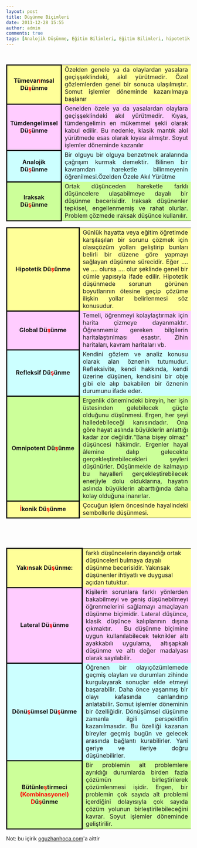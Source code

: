 ```yaml
---
layout: post
title: Düşünme Biçimleri
date: 2011-12-28 15:55
author: admin
comments: true
tags: [Analojik Düşünme, Eğitim Bilimleri, Eğitim Bilimleri, hipotetik düşünme, Iraksak Düşünme, Omnipotent Dusunme, Tümevarımsal Düşünme]
---
```

&nbsp;
<table dir="ltr" width="481" cellspacing="0" cellpadding="0">
<tbody>
<tr>
<td style="&lt;br /&gt;
  border-left-width: 1px; &lt;br /&gt;
  border-top-width: 1px; &lt;br /&gt;
  border-bottom-width: 1px; &lt;br /&gt;
  border-right-width: 1px; border-color: black; border-style: solid;" bgcolor="#FFFF99" width="106" height="57">
<div style="text-align: center;"><strong>T</strong><strong>ü</strong><strong>mevar</strong><span style="font-size: 12pt; color: red;"><strong>ı</strong></span><strong>msal </strong><strong>D</strong><strong>ü</strong><span style="font-size: 12pt; color: red;"><strong>ş</strong></span><strong>ünme</strong></div></td>
<td style="vertical-align: top; &lt;br /&gt;
  border-left-style: solid; &lt;br /&gt;
  border-top-style: solid; &lt;br /&gt;
  border-bottom-style: solid; &lt;br /&gt;
  border-right-style: solid; border-width: 1px; border-color: black;" bgcolor="#FFFF99" width="376" height="57">
<div style="text-align: justify;">Özelden genele ya da olaylardan yasalara geçi<span style="font-size: 12pt;">ş</span><span style="font-size: 12pt;">ş</span>eklindeki, ak<span style="font-size: 12pt;">ı</span>l yürütmedir. Özel gözlemlerden genel bir sonuca ula<span style="font-size: 12pt;">şı</span>lm<span style="font-size: 12pt;">ış</span>t<span style="font-size: 12pt;">ı</span>r. Somut i<span style="font-size: 12pt;">ş</span>lemler döneminde kazan<span style="font-size: 12pt;">ı</span>lmaya ba<span style="font-size: 12pt;">ş</span>lan<span style="font-size: 12pt;">ı</span>r</div></td>
</tr>
<tr>
<td style="&lt;br /&gt;
  border-left-width: 1px; &lt;br /&gt;
  border-top-width: 1px; &lt;br /&gt;
  border-bottom-width: 1px; &lt;br /&gt;
  border-right-width: 1px; border-color: black; border-style: solid;" bgcolor="#FFCCFF" width="106" height="73">
<div style="text-align: center;"><strong>Tümdengelimsel </strong><strong>D</strong><strong>ü</strong><span style="font-size: 12pt; color: red;"><strong>ş</strong></span><strong>ünme</strong></div></td>
<td style="vertical-align: top; &lt;br /&gt;
  border-left-style: solid; &lt;br /&gt;
  border-top-style: solid; &lt;br /&gt;
  border-bottom-style: solid; &lt;br /&gt;
  border-right-style: solid; border-width: 1px; border-color: black;" bgcolor="#FFCCFF" width="376" height="73">
<div style="text-align: justify;">Genelden özele ya da yasalardan olaylara geçi<span style="font-size: 12pt;">ş</span><span style="font-size: 12pt;">ş</span>eklindeki ak<span style="font-size: 12pt;">ı</span>l yürütmedir. K<span style="font-size: 12pt;">ı</span>yas, tümdengelimin en mükemmel <span style="font-size: 12pt;">ş</span>ekli olarak kabul edilir. Bu nedenle, klasik mant<span style="font-size: 12pt;">ı</span>k ak<span style="font-size: 12pt;">ı</span>l yürütmede esas olarak k<span style="font-size: 12pt;">ı</span>yas<span style="font-size: 12pt;">ı</span> alm<span style="font-size: 12pt;">ış</span>t<span style="font-size: 12pt;">ı</span>r. Soyut i<span style="font-size: 12pt;">ş</span>lemler döneminde kazan<span style="font-size: 12pt;">ı</span>l<span style="font-size: 12pt;">ı</span>r</div></td>
</tr>
<tr>
<td style="&lt;br /&gt;
  border-left-width: 1px; &lt;br /&gt;
  border-top-width: 1px; &lt;br /&gt;
  border-bottom-width: 1px; &lt;br /&gt;
  border-right-width: 1px; border-color: black; border-style: solid;" bgcolor="#CCFFFF" width="106" height="57">
<div style="text-align: center;"><strong>Analojik D</strong><strong>ü</strong><span style="font-size: 12pt; color: red;"><strong>ş</strong></span><strong>ünme</strong></div></td>
<td style="vertical-align: top; &lt;br /&gt;
  border-left-style: solid; &lt;br /&gt;
  border-top-style: solid; &lt;br /&gt;
  border-bottom-style: solid; &lt;br /&gt;
  border-right-style: solid; border-width: 1px; border-color: black;" bgcolor="#CCFFFF" width="376" height="57">
<div style="text-align: justify;">Bir olguyu bir olguya benzetmek aralar<span style="font-size: 12pt;">ı</span>nda ça<span style="font-size: 12pt;">ğ</span>r<span style="font-size: 12pt;">ışı</span>m kurmak demektir. Bilinen bir kavramdan hareketle bilinmeyenin ö<span style="font-size: 12pt;">ğ</span>renilmesi.Özelden Özele Ak<span style="font-size: 12pt;">ı</span>l Yürütme</div></td>
</tr>
<tr>
<td style="&lt;br /&gt;
  border-left-width: 1px; &lt;br /&gt;
  border-top-width: 1px; &lt;br /&gt;
  border-bottom-width: 1px; &lt;br /&gt;
  border-right-width: 1px; border-color: black; border-style: solid;" bgcolor="#CCFF99" width="106" height="57">
<div style="text-align: center;"><strong>Iraksak D</strong><strong>ü</strong><span style="font-size: 12pt; color: red;"><strong>ş</strong></span><strong>ünme</strong></div></td>
<td style="vertical-align: top; &lt;br /&gt;
  border-left-style: solid; &lt;br /&gt;
  border-top-style: solid; &lt;br /&gt;
  border-bottom-style: solid; &lt;br /&gt;
  border-right-style: solid; border-width: 1px; border-color: black;" bgcolor="#CCFF99" width="376" height="57">
<div style="text-align: justify;">Ortak dü<span style="font-size: 12pt;">ş</span>ünceden hareketle farkl<span style="font-size: 12pt;">ı</span> dü<span style="font-size: 12pt;">ş</span>üncelere ula<span style="font-size: 12pt;">ş</span>abilmeye dayal<span style="font-size: 12pt;">ı</span> bir dü<span style="font-size: 12pt;">ş</span>ünme becerisidir. Iraksak dü<span style="font-size: 12pt;">ş</span>ünenler tepkisel, engellenmemi<span style="font-size: 12pt;">ş</span> ve rahat olurlar. Problem çözmede <span style="font-size: 12pt;">ı</span>raksak dü<span style="font-size: 12pt;">ş</span>ünce kullan<span style="font-size: 12pt;">ı</span>l<span style="font-size: 12pt;">ı</span>r.</div></td>
</tr>
</tbody>
</table>
<table dir="ltr" width="520" cellspacing="0" cellpadding="0">
<tbody>
<tr>
<td style="&lt;br /&gt;
  border-left-width: 1px; &lt;br /&gt;
  border-top-width: 1px; &lt;br /&gt;
  border-bottom-width: 1px; &lt;br /&gt;
  border-right-width: 1px; border-color: black; border-style: solid;" bgcolor="#FFFF99" width="203" height="67">
<div style="text-align: center;"><strong>Hipotetik D</strong><strong>ü</strong><span style="font-size: 12pt; color: red;"><strong>ş</strong></span><strong>ünme</strong></div></td>
<td style="vertical-align: top; &lt;br /&gt;
  border-left-style: solid; &lt;br /&gt;
  border-top-style: solid; &lt;br /&gt;
  border-bottom-style: solid; &lt;br /&gt;
  border-right-style: solid; border-width: 1px; border-color: black;" bgcolor="#FFFF99" width="318" height="67">
<div style="text-align: justify;">Günlük hayatta veya e<span style="font-size: 12pt;">ğ</span>itim ö<span style="font-size: 12pt;">ğ</span>retimde kar<span style="font-size: 12pt;">şı</span>la<span style="font-size: 12pt;">şı</span>lan bir sorunu çözmek için olas<span style="font-size: 12pt;">ı</span>çözüm yollar<span style="font-size: 12pt;">ı</span> geli<span style="font-size: 12pt;">ş</span>tirip bunlar<span style="font-size: 12pt;">ı</span> belirli bir düzene göre yapmay<span style="font-size: 12pt;">ı</span> sa<span style="font-size: 12pt;">ğ</span>layan dü<span style="font-size: 12pt;">ş</span>ünme sürecidir. E<span style="font-size: 12pt;">ğ</span>er …. ve …. olursa …. olur <span style="font-size: 12pt;">ş</span>eklinde genel bir cümle yap<span style="font-size: 12pt;">ı</span>s<span style="font-size: 12pt;">ı</span>yla ifade edilir. Hipotetik dü<span style="font-size: 12pt;">ş</span>ünmede sorunun görünen boyutlar<span style="font-size: 12pt;">ı</span>n<span style="font-size: 12pt;">ı</span>n ötesine geçip çözüme ili<span style="font-size: 12pt;">ş</span>kin yollar belirlenmesi söz konusudur.</div></td>
</tr>
<tr>
<td style="&lt;br /&gt;
  border-left-width: 1px; &lt;br /&gt;
  border-top-width: 1px; &lt;br /&gt;
  border-bottom-width: 1px; &lt;br /&gt;
  border-right-width: 1px; border-color: black; border-style: solid;" bgcolor="#FFCCFF" width="203" height="39">
<div style="text-align: center;"><strong>Global D</strong><strong>ü</strong><span style="font-size: 12pt; color: red;"><strong>ş</strong></span><strong>ünme</strong></div></td>
<td style="vertical-align: top; &lt;br /&gt;
  border-left-style: solid; &lt;br /&gt;
  border-top-style: solid; &lt;br /&gt;
  border-bottom-style: solid; &lt;br /&gt;
  border-right-style: solid; border-width: 1px; border-color: black;" bgcolor="#FFCCFF" width="318" height="39">
<div style="text-align: justify;">Temeli, ö<span style="font-size: 12pt;">ğ</span>renmeyi kolayla<span style="font-size: 12pt;">ş</span>t<span style="font-size: 12pt;">ı</span>rmak için harita çizmeye dayanmakt<span style="font-size: 12pt;">ı</span>r. Ö<span style="font-size: 12pt;">ğ</span>renmemiz gereken bilgilerin haritala<span style="font-size: 12pt;">ş</span>t<span style="font-size: 12pt;">ı</span>r<span style="font-size: 12pt;">ı</span>lmas<span style="font-size: 12pt;">ı</span> esast<span style="font-size: 12pt;">ı</span>r. Zihin haritalar<span style="font-size: 12pt;">ı</span>, kavram haritalar<span style="font-size: 12pt;">ı</span> vb.</div></td>
</tr>
<tr>
<td style="&lt;br /&gt;
  border-left-width: 1px; &lt;br /&gt;
  border-top-width: 1px; &lt;br /&gt;
  border-bottom-width: 1px; &lt;br /&gt;
  border-right-width: 1px; border-color: black; border-style: solid;" bgcolor="#CCFFFF" width="203" height="43">
<div style="text-align: center;"><strong>Refleksif D</strong><strong>ü</strong><span style="font-size: 12pt; color: red;"><strong>ş</strong></span><strong>ünme</strong></div></td>
<td style="vertical-align: top; &lt;br /&gt;
  border-left-style: solid; &lt;br /&gt;
  border-top-style: solid; &lt;br /&gt;
  border-bottom-style: solid; &lt;br /&gt;
  border-right-style: solid; border-width: 1px; border-color: black;" bgcolor="#CCFFFF" width="318" height="43">
<div style="text-align: justify;">Kendini gözlem ve analiz konusu olarak alan öznenin tutumudur. Refleksivite, kendi hakk<span style="font-size: 12pt;">ı</span>nda, kendi üzerine dü<span style="font-size: 12pt;">ş</span>ünen, kendisini bir obje gibi ele al<span style="font-size: 12pt;">ı</span>p bakabilen bir öznenin durumunu ifade eder.</div></td>
</tr>
<tr>
<td style="&lt;br /&gt;
  border-left-width: 1px; &lt;br /&gt;
  border-top-width: 1px; &lt;br /&gt;
  border-bottom-width: 1px; &lt;br /&gt;
  border-right-width: 1px; border-color: black; border-style: solid;" bgcolor="#CCFF99" width="203" height="92">
<div style="text-align: center;"><strong>Omnipotent D</strong><strong>ü</strong><span style="font-size: 12pt; color: red;"><strong>ş</strong></span><strong>ünme</strong></div></td>
<td style="vertical-align: top; &lt;br /&gt;
  border-left-style: solid; &lt;br /&gt;
  border-top-style: solid; &lt;br /&gt;
  border-bottom-style: solid; &lt;br /&gt;
  border-right-style: solid; border-width: 1px; border-color: black;" bgcolor="#CCFF99" width="318" height="92">
<div style="text-align: justify;">Ergenlik dönemindeki bireyin, her i<span style="font-size: 12pt;">ş</span>in üstesinden gelebilecek güçte oldu<span style="font-size: 12pt;">ğ</span>unu dü<span style="font-size: 12pt;">ş</span>ünmesi. Ergen, her <span style="font-size: 12pt;">ş</span>eyi halledebilece<span style="font-size: 12pt;">ğ</span>i kan<span style="font-size: 12pt;">ı</span>s<span style="font-size: 12pt;">ı</span>ndad<span style="font-size: 12pt;">ı</span>r. Ona göre hayat asl<span style="font-size: 12pt;">ı</span>nda büyüklerin anlatt<span style="font-size: 12pt;">ığı</span> kadar zor de<span style="font-size: 12pt;">ğ</span>ildir.”Bana bi<span style="font-size: 12pt;">ş</span>ey olmaz” dü<span style="font-size: 12pt;">ş</span>üncesi hâkimdir. Ergenler hayal âlemine dal<span style="font-size: 12pt;">ı</span>p gelecekte gerçekle<span style="font-size: 12pt;">ş</span>tirebilecekleri <span style="font-size: 12pt;">ş</span>eyleri dü<span style="font-size: 12pt;">ş</span>ünürler. Dü<span style="font-size: 12pt;">ş</span>ünmekle de kalmay<span style="font-size: 12pt;">ı</span>p bu hayalleri gerçekle<span style="font-size: 12pt;">ş</span>tirebilecek enerjiyle dolu olduklar<span style="font-size: 12pt;">ı</span>na, hayat<span style="font-size: 12pt;">ı</span>n asl<span style="font-size: 12pt;">ı</span>nda büyüklerin abartt<span style="font-size: 12pt;">ığı</span>nda daha kolay oldu<span style="font-size: 12pt;">ğ</span>una inan<span style="font-size: 12pt;">ı</span>rlar.</div></td>
</tr>
<tr>
<td style="&lt;br /&gt;
  border-left-width: 1px; &lt;br /&gt;
  border-top-width: 1px; &lt;br /&gt;
  border-bottom-width: 1px; &lt;br /&gt;
  border-right-width: 1px; border-color: black; border-style: solid;" bgcolor="#FFFF99" width="203" height="19">
<div style="text-align: center;"><span style="font-size: 12pt; color: red;"><strong>İ</strong></span><strong>konik D</strong><strong>ü</strong><span style="font-size: 12pt; color: red;"><strong>ş</strong></span><strong>ünme</strong></div></td>
<td style="vertical-align: top; &lt;br /&gt;
  border-left-style: solid; &lt;br /&gt;
  border-top-style: solid; &lt;br /&gt;
  border-bottom-style: solid; &lt;br /&gt;
  border-right-style: solid; border-width: 1px; border-color: black;" bgcolor="#FFFF99" width="318" height="19">
<div style="text-align: justify;">Çocu<span style="font-size: 12pt;">ğ</span>un i<span style="font-size: 12pt;">ş</span>lem öncesinde hayalindeki sembollerle dü<span style="font-size: 12pt;">ş</span>ünmesi.</div></td>
</tr>
</tbody>
</table>
&nbsp;

&nbsp;
<table dir="ltr" width="520" cellspacing="0" cellpadding="0">
<tbody>
<tr>
<td style="&lt;br /&gt;
  border-left-width: 1px; &lt;br /&gt;
  border-top-width: 1px; &lt;br /&gt;
  border-bottom-width: 1px; &lt;br /&gt;
  border-right-width: 1px; border-color: black; border-style: solid;" bgcolor="#FFFF99" width="203" height="32">
<div style="text-align: center;"><strong>Yak</strong><span style="font-size: 12pt; color: red;"><strong>ı</strong></span><strong>nsak D</strong><strong>ü</strong><span style="font-size: 12pt; color: red;"><strong>ş</strong></span><strong>ünme:</strong></div></td>
<td style="vertical-align: top; &lt;br /&gt;
  border-left-style: solid; &lt;br /&gt;
  border-top-style: solid; &lt;br /&gt;
  border-bottom-style: solid; &lt;br /&gt;
  border-right-style: solid; border-width: 1px; border-color: black;" bgcolor="#FFFF99" width="318" height="32">
<div>farkl<span style="font-size: 12pt;">ı</span> dü<span style="font-size: 12pt;">ş</span>üncelerin dayand<span style="font-size: 12pt;">ığı</span> ortak dü<span style="font-size: 12pt;">ş</span>ünceleri bulmaya dayal<span style="font-size: 12pt;">ı</span> dü<span style="font-size: 12pt;">ş</span>ünme becerisidir. Yak<span style="font-size: 12pt;">ı</span>nsak dü<span style="font-size: 12pt;">ş</span>ünenler ihtiyatl<span style="font-size: 12pt;">ı</span> ve duygusal aç<span style="font-size: 12pt;">ı</span>dan tutuktur.</div></td>
</tr>
<tr>
<td style="&lt;br /&gt;
  border-left-width: 1px; &lt;br /&gt;
  border-top-width: 1px; &lt;br /&gt;
  border-bottom-width: 1px; &lt;br /&gt;
  border-right-width: 1px; border-color: black; border-style: solid;" bgcolor="#FFCCFF" width="203" height="70">
<div style="text-align: center;"><strong>Lateral D</strong><strong>ü</strong><span style="font-size: 12pt; color: red;"><strong>ş</strong></span><strong>ünme</strong></div></td>
<td style="vertical-align: top; &lt;br /&gt;
  border-left-style: solid; &lt;br /&gt;
  border-top-style: solid; &lt;br /&gt;
  border-bottom-style: solid; &lt;br /&gt;
  border-right-style: solid; border-width: 1px; border-color: black;" bgcolor="#FFCCFF" width="318" height="70">
<div style="text-align: justify;">Ki<span style="font-size: 12pt;">ş</span>ilerin sorunlara farkl<span style="font-size: 12pt;">ı</span> yönlerden bakabilmeyi ve geni<span style="font-size: 12pt;">ş</span> dü<span style="font-size: 12pt;">ş</span>ünebilmeyi ö<span style="font-size: 12pt;">ğ</span>renmelerini sa<span style="font-size: 12pt;">ğ</span>lamay<span style="font-size: 12pt;">ı</span> amaçlayan dü<span style="font-size: 12pt;">ş</span>ünme biçimidir. Lateral dü<span style="font-size: 12pt;">ş</span>ünce, klasik dü<span style="font-size: 12pt;">ş</span>ünce kal<span style="font-size: 12pt;">ı</span>plar<span style="font-size: 12pt;">ı</span>n<span style="font-size: 12pt;">ı</span>n d<span style="font-size: 12pt;">ışı</span>na ç<span style="font-size: 12pt;">ı</span>kmakt<span style="font-size: 12pt;">ı</span>r.   Bu dü<span style="font-size: 12pt;">ş</span>ünme biçimine uygun kullan<span style="font-size: 12pt;">ı</span>labilecek teknikler alt<span style="font-size: 12pt;">ı</span> ayakkab<span style="font-size: 12pt;">ı</span>l<span style="font-size: 12pt;">ı</span> uygulama, alt<span style="font-size: 12pt;">ı</span><span style="font-size: 12pt;">ş</span>apkal<span style="font-size: 12pt;">ı</span> dü<span style="font-size: 12pt;">ş</span>ünme ve alt<span style="font-size: 12pt;">ı</span> de<span style="font-size: 12pt;">ğ</span>er madalyas<span style="font-size: 12pt;">ı</span> olarak say<span style="font-size: 12pt;">ı</span>labilir.</div></td>
</tr>
<tr>
<td style="&lt;br /&gt;
  border-left-width: 1px; &lt;br /&gt;
  border-top-width: 1px; &lt;br /&gt;
  border-bottom-width: 1px; &lt;br /&gt;
  border-right-width: 1px; border-color: black; border-style: solid;" bgcolor="#CCFFFF" width="203" height="83">
<div style="text-align: center;"><strong>D</strong><strong>ö</strong><strong>n</strong><strong>ü</strong><span style="font-size: 12pt; color: red;"><strong>ş</strong></span><strong>ü</strong><strong>msel D</strong><strong>ü</strong><span style="font-size: 12pt; color: red;"><strong>ş</strong></span><strong>ünme</strong></div></td>
<td style="vertical-align: top; &lt;br /&gt;
  border-left-style: solid; &lt;br /&gt;
  border-top-style: solid; &lt;br /&gt;
  border-bottom-style: solid; &lt;br /&gt;
  border-right-style: solid; border-width: 1px; border-color: black;" bgcolor="#CCFFFF" width="318" height="83">
<div style="text-align: justify;">Ö<span style="font-size: 12pt;">ğ</span>renen bir olay<span style="font-size: 12pt;">ı</span>çözümlemede geçmi<span style="font-size: 12pt;">ş</span> olaylar<span style="font-size: 12pt;">ı</span> ve durumlar<span style="font-size: 12pt;">ı</span> zihinde kurgulayarak sonuçlar elde etmeyi ba<span style="font-size: 12pt;">ş</span>arabilir. Daha önce ya<span style="font-size: 12pt;">ş</span>anm<span style="font-size: 12pt;">ış</span> bir olay<span style="font-size: 12pt;">ı</span> kafas<span style="font-size: 12pt;">ı</span>nda canland<span style="font-size: 12pt;">ı</span>r<span style="font-size: 12pt;">ı</span>p anlatabilir. Somut i<span style="font-size: 12pt;">ş</span>lemler döneminin bir özelli<span style="font-size: 12pt;">ğ</span>idir. Dönü<span style="font-size: 12pt;">ş</span>ümsel dü<span style="font-size: 12pt;">ş</span>ünme zamanla ilgili perspektifin kazan<span style="font-size: 12pt;">ı</span>lmas<span style="font-size: 12pt;">ı</span>d<span style="font-size: 12pt;">ı</span>r. Bu özelli<span style="font-size: 12pt;">ğ</span>i kazanan bireyler geçmi<span style="font-size: 12pt;">ş</span> bugün ve gelecek aras<span style="font-size: 12pt;">ı</span>nda ba<span style="font-size: 12pt;">ğ</span>lant<span style="font-size: 12pt;">ı</span> kurabilirler. Yani geriye ve ileriye do<span style="font-size: 12pt;">ğ</span>ru dü<span style="font-size: 12pt;">ş</span>ünebilirler.</div></td>
</tr>
<tr>
<td style="&lt;br /&gt;
  border-left-width: 1px; &lt;br /&gt;
  border-top-width: 1px; &lt;br /&gt;
  border-bottom-width: 1px; &lt;br /&gt;
  border-right-width: 1px; border-color: black; border-style: solid;" bgcolor="#CCFF99" width="203" height="58">
<div style="text-align: center;"><strong>B</strong><strong>ü</strong><strong>t</strong><strong>ü</strong><strong>nle</strong><span style="font-size: 12pt; color: red;"><strong>ş</strong></span><strong>tirmeci</strong></div>
<div style="text-align: center;"><span style="times new roman&quot;;&lt;br /&gt;
  font-size: 12pt; color: red;"><strong>(Kombinasyonel) </strong></span></div>
<div style="text-align: center;"><span style="times new roman&quot;;&lt;br /&gt;
  font-size: 12pt; color: red;"><strong>D</strong></span><strong>ü</strong><span style="font-size: 12pt; color: red;"><strong>ş</strong></span><strong>ünme</strong></div></td>
<td style="vertical-align: top; &lt;br /&gt;
  border-left-style: solid; &lt;br /&gt;
  border-top-style: solid; &lt;br /&gt;
  border-bottom-style: solid; &lt;br /&gt;
  border-right-style: solid; border-width: 1px; border-color: black;" bgcolor="#CCFF99" width="318" height="58">
<div style="text-align: justify;">Bir problemin alt problemlere ayr<span style="font-size: 12pt;">ı</span>ld<span style="font-size: 12pt;">ığı</span> durumlarda birden fazla çözümün birle<span style="font-size: 12pt;">ş</span>tirilerek çözümlenmesi i<span style="font-size: 12pt;">ş</span>idir. Ergen, bir problemin çok say<span style="font-size: 12pt;">ı</span>da alt problemi içerdi<span style="font-size: 12pt;">ğ</span>ini dolay<span style="font-size: 12pt;">ı</span>s<span style="font-size: 12pt;">ı</span>yla çok say<span style="font-size: 12pt;">ı</span>da çözüm yolunun birle<span style="font-size: 12pt;">ş</span>tirilebilece<span style="font-size: 12pt;">ğ</span>ini kavrar. Soyut i<span style="font-size: 12pt;">ş</span>lemler döneminde geli<span style="font-size: 12pt;">ş</span>tirilir.</div></td>
</tr>
</tbody>
</table>
Not: bu içirik <a href="http://www.oguzhanhoca.com">oguzhanhoca.com</a>'a aittir

